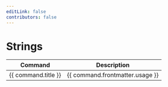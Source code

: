 ```yaml
---
editLink: false
contributors: false
---
```


# Strings

<script>
  import pages from '@temp/pages'
  export default {
    computed: {
      commands() {
        return pages
          .filter(p => p.path.includes('/commands/docs/'))
          .filter(p => p.frontmatter.categories.includes('strings'))
          .sort((a,b) => (a.title > b.title) ? 1 : ((b.title > a.title) ? -1 : 0));
      }
    }
  }
</script>

<table>
  <thead>
    <tr>
      <th>Command</th>
      <th>Description</th>
    </tr>
  </thead>
  <tbody>
    <tr v-for="command in commands">
       <td><a :href="$withBase(command.path)">{{ command.title }}</a></td>
       <td style="white-space: pre-wrap;">{{ command.frontmatter.usage }}</td>
    </tr>
  </tbody>
</table>
